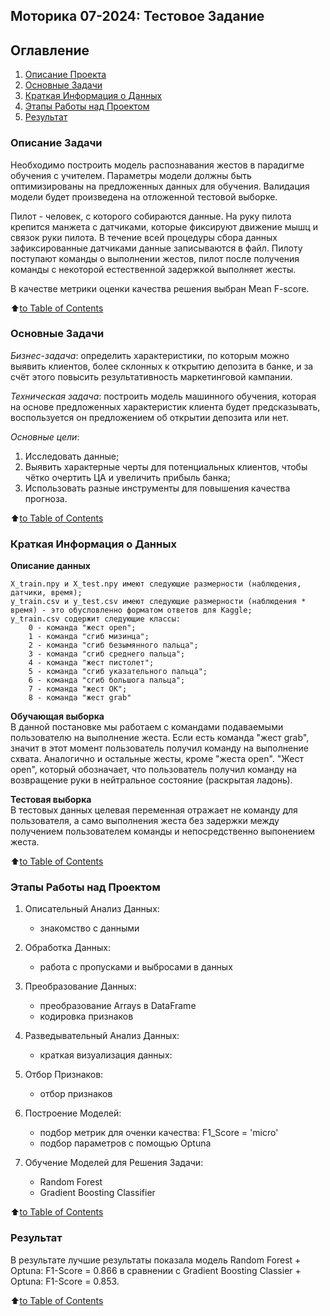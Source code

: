 ## **Моторика 07-2024: Тестовое Задание**

## Оглавление
1. [Описание Проекта](README.md#описание-проекта)
2. [Основные Задачи](README.md#основные-задачи)
3. [Краткая Информация о Данных](README.md#краткая-информация-о-данных)
4. [Этапы Работы над Проектом](README.md#этапы-работы-над-проектом)
5. [Результат](README.md#результат)


### Описание Задачи

Необходимо построить модель распознавания жестов в парадигме обучения с учителем. Параметры модели должны быть оптимизированы на предложенных данных для обучения. Валидация модели будет произведена на отложенной тестовой выборке.

Пилот - человек, с которого собираются данные.
На руку пилота крепится манжета с датчиками, которые фиксируют движение мышц и связок руки пилота. В течение всей процедуры сбора данных зафиксированные датчиками данные записываются в файл.
Пилоту поступают команды о выполнении жестов, пилот после получения команды с некоторой естественной задержкой выполняет жесты.

В качестве метрики оценки качества решения выбран Mean F-score.

:arrow_up:[to Table of Contents](README.md#оглавление)


### Основные Задачи

*Бизнес-задача*: определить характеристики, по которым можно выявить клиентов, более склонных к открытию депозита в банке, и за счёт этого повысить результативность маркетинговой кампании.

*Техническая задача*: построить модель машинного обучения, которая на основе предложенных характеристик клиента будет предсказывать, воспользуется он предложением об открытии депозита или нет.

_Основные цели_:
1. Исследовать данные;
2. Выявить характерные черты для потенциальных клиентов, чтобы чётко очертить ЦА и увеличить прибыль банка;
3. Использовать разные инструменты для повышения качества прогноза.

:arrow_up:[to Table of Contents](README.md#оглавление)


### Краткая Информация о Данных

**Описание данных**

    X_train.npy и X_test.npy имеют следующие размерности (наблюдения, датчики, время);
    y_train.csv и y_test.csv имеют следующие размерности (наблюдения * время) - это обусловленно форматом ответов для Kaggle;
    y_train.csv содержит следующие классы:
        0 - команда "жест open";
        1 - команда "сгиб мизинца";
        2 - команда "сгиб безымянного пальца";
        3 - команда "сгиб среднего пальца";
        4 - команда "жест пистолет";
        5 - команда "сгиб указательного пальца";
        6 - команда "сгиб большога пальца";
        7 - команда "жест ОК";
        8 - команда "жест grab"

**Обучающая выборка** \
В данной постановке мы работаем с командами подаваемыми пользователю на выполнение жеста. Если есть команда "жест grab", значит в этот момент пользователь получил команду на выполнение схвата.
Аналогично и остальные жесты, кроме "жеста open".
"Жест open", который обозначает, что пользователь получил команду на возвращение руки в нейтральное состояние (раскрытая ладонь).

**Тестовая выборка** \
В тестовых данных целевая переменная отражает не команду для пользователя, а само выполнения жеста без задержки между получением пользователем команды и непосредственно выпонением жеста.

:arrow_up:[to Table of Contents](README.md#оглавление)


### Этапы Работы над Проектом

1. Описательный Анализ Данных:
   - знакомство с данными

2. Обработка Данных:
   - работа с пропусками и выбросами в данных

3. Преобразование Данных:
   - преобразование Arrays в DataFrame
   - кодировка признаков

4. Разведывательный Анализ Данных:
   - краткая визуализация данных:

5. Отбор Признаков:
   - отбор признаков

6. Построение Моделей:
   - подбор метрик для оченки качества: F1_Score = 'micro'
   - подбор параметров с помощью Optuna

7. Обучение Моделей для Решения Задачи:
   - Random Forest
   - Gradient Boosting Classifier

:arrow_up:[to Table of Contents](README.md#оглавление)


### Результат

В результате лучшие результаты показала модель Random Forest + Optuna: F1-Score = 0.866 в сравнении с Gradient Boosting Classier + Optuna: F1-Score = 0.853.



:arrow_up:[to Table of Contents](README.md#оглавление)
